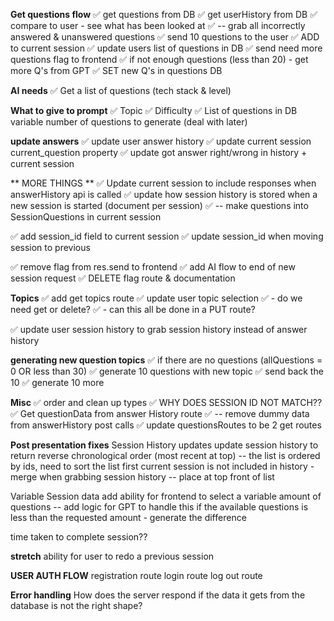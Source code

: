  **Get questions flow**
 ✅ get questions from DB
 ✅ get userHistory from DB
 ✅ compare to user - see what has been looked at
 ✅ -- grab all incorrectly answered & unanswered questions
 ✅ send 10 questions to the user
 ✅ ADD to current session
 ✅ update users list of questions in DB
 ✅ send need more questions flag to frontend
 ✅ if not enough questions (less than 20) - get more Q's from GPT
 ✅ SET new Q's in questions DB

 **AI needs**
 ✅ Get a list of questions (tech stack & level)

**What to give to prompt**
 ✅ Topic
 ✅ Difficulty
 ✅ List of questions in DB
 variable number of questions to generate (deal with later)

 **update answers**
 ✅ update user answer history
 ✅ update current session current_question property
 ✅ update got answer right/wrong in history + current session

** MORE THINGS **
✅ Update current session to include responses when answerHistory api is called
✅ update how session history is stored when a new session is started (document per session)
✅ -- make questions into SessionQuestions in current session

✅ add session_id field to current session
✅ update session_id when moving session to previous

✅ remove flag from res.send to frontend
✅ add AI flow to end of new session request
✅ DELETE flag route & documentation

**Topics**
✅ add get topics route
✅ update user topic selection
✅ - do we need get or delete?
✅ - can this all be done in a PUT route?


✅ update user session history to grab session history instead of answer history

**generating new question topics**
✅ if there are no questions (allQuestions = 0 OR less than 30)
✅ generate 10 questions with new topic
✅ send back the 10
✅ generate 10 more


**Misc**
✅ order and clean up types
✅ WHY DOES SESSION ID NOT MATCH??
✅ Get questionData from answer History route
✅  -- remove dummy data from answerHistory post calls
✅ update questionsRoutes to be 2 get routes

**Post presentation fixes**
Session History updates
update session history to return reverse chronological order (most recent at top)
-- the list is ordered by ids, need to sort the list first
current session is not included in history - merge when grabbing session history
-- place at top front of list

Variable Session data
add ability for frontend to select a variable amount of questions
-- add logic for GPT to handle this
if the available questions is less than the requested amount - generate the difference

time taken to complete session??




**stretch**
ability for user to redo a previous session

**USER AUTH FLOW**
registration route
login route
log out route

**Error handling**
How does the server respond if the data it gets from the database is not the right shape?
